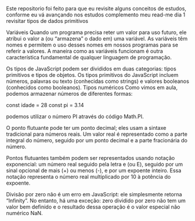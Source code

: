 Este repositorio foi feito para que eu revisite alguns conceitos de estudos, conforme eu vá avançando nos estudos complemento meu read-me
dia 1 
revisitar tipos de dados primitivos

Variáveis
Quando um programa precisa reter um valor para uso futuro, ele atribui o valor a (ou “armazena” o dado em) uma variável. As variáveis têm nomes e permitem o uso desses nomes em nossos programas para se referir a valores. A maneira como as variáveis funcionam é outra característica fundamental de qualquer linguagem de programação.

Os tipos de JavaScript podem ser divididos em duas categorias: tipos primitivos e tipos de objetos. Os tipos primitivos do JavaScript incluem números, palavras ou texto (conhecidas como strings) e valores booleanos (conhecidos como booleanos).
Tipos numéricos
Como vimos em aula, podemos armazenar números de diferentes formas:

const idade = 28
const pi = 3.14

podemos utilizar o número PI através do código Math.PI.

O ponto flutuante pode ter um ponto decimal; eles usam a sintaxe tradicional para números reais. Um valor real é representado como a parte integral do número, seguido por um ponto decimal e a parte fracionária do número.

Pontos flutuantes também podem ser representados usando notação exponencial: um número real seguido pela letra e (ou E), seguido por um sinal opcional de mais (+) ou menos (-), e por um expoente inteiro. Essa notação representa o número real multiplicado por 10 à potência do expoente.

Divisão por zero não é um erro em JavaScript: ele simplesmente retorna “Infinity”. No entanto, há uma exceção: zero dividido por zero não tem um valor bem definido e o resultado dessa operação é o valor especial não numérico NaN.
